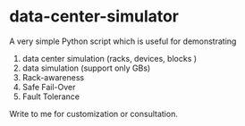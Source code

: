 # data-center-simulator

A very simple Python script which is useful for demonstrating

1. data center simulation (racks, devices, blocks )
2. data simulation (support only GBs)
3. Rack-awareness
4. Safe Fail-Over
5. Fault Tolerance

Write to me for customization or consultation. 
